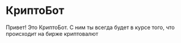 # КриптоБот
Привет! Это КриптоБот. С ним ты всегда будет в курсе того, что происходит на бирже криптовалют
